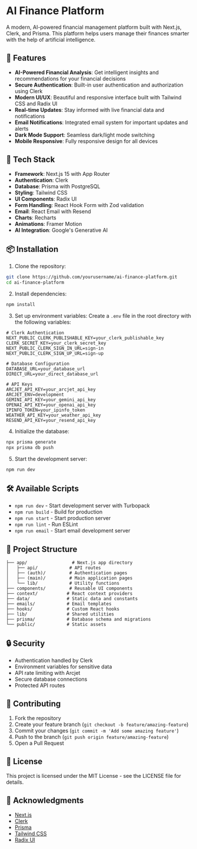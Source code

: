 # AI Finance Platform

A modern, AI-powered financial management platform built with Next.js, Clerk, and Prisma. This platform helps users manage their finances smarter with the help of artificial intelligence.

## 🌟 Features

- **AI-Powered Financial Analysis**: Get intelligent insights and recommendations for your financial decisions
- **Secure Authentication**: Built-in user authentication and authorization using Clerk
- **Modern UI/UX**: Beautiful and responsive interface built with Tailwind CSS and Radix UI
- **Real-time Updates**: Stay informed with live financial data and notifications
- **Email Notifications**: Integrated email system for important updates and alerts
- **Dark Mode Support**: Seamless dark/light mode switching
- **Mobile Responsive**: Fully responsive design for all devices

## 🚀 Tech Stack

- **Framework**: Next.js 15 with App Router
- **Authentication**: Clerk
- **Database**: Prisma with PostgreSQL
- **Styling**: Tailwind CSS
- **UI Components**: Radix UI
- **Form Handling**: React Hook Form with Zod validation
- **Email**: React Email with Resend
- **Charts**: Recharts
- **Animations**: Framer Motion
- **AI Integration**: Google's Generative AI

## 📦 Installation

1. Clone the repository:
```bash
git clone https://github.com/yourusername/ai-finance-platform.git
cd ai-finance-platform
```

2. Install dependencies:
```bash
npm install
```

3. Set up environment variables:
Create a `.env` file in the root directory with the following variables:
```env
# Clerk Authentication
NEXT_PUBLIC_CLERK_PUBLISHABLE_KEY=your_clerk_publishable_key
CLERK_SECRET_KEY=your_clerk_secret_key
NEXT_PUBLIC_CLERK_SIGN_IN_URL=sign-in
NEXT_PUBLIC_CLERK_SIGN_UP_URL=sign-up

# Database Configuration
DATABASE_URL=your_database_url
DIRECT_URL=your_direct_database_url

# API Keys
ARCJET_API_KEY=your_arcjet_api_key
ARCJET_ENV=development
GEMINI_API_KEY=your_gemini_api_key
OPENAI_API_KEY=your_openai_api_key
IPINFO_TOKEN=your_ipinfo_token
WEATHER_API_KEY=your_weather_api_key
RESEND_API_KEY=your_resend_api_key
```

4. Initialize the database:
```bash
npx prisma generate
npx prisma db push
```

5. Start the development server:
```bash
npm run dev
```

## 🛠️ Available Scripts

- `npm run dev` - Start development server with Turbopack
- `npm run build` - Build for production
- `npm run start` - Start production server
- `npm run lint` - Run ESLint
- `npm run email` - Start email development server

## 📁 Project Structure

```
├── app/                 # Next.js app directory
│   ├── api/            # API routes
│   ├── (auth)/         # Authentication pages
│   ├── (main)/         # Main application pages
│   └── lib/            # Utility functions
├── components/         # Reusable UI components
├── context/           # React context providers
├── data/              # Static data and constants
├── emails/            # Email templates
├── hooks/             # Custom React hooks
├── lib/               # Shared utilities
├── prisma/            # Database schema and migrations
└── public/            # Static assets
```

## 🔒 Security

- Authentication handled by Clerk
- Environment variables for sensitive data
- API rate limiting with Arcjet
- Secure database connections
- Protected API routes

## 🤝 Contributing

1. Fork the repository
2. Create your feature branch (`git checkout -b feature/amazing-feature`)
3. Commit your changes (`git commit -m 'Add some amazing feature'`)
4. Push to the branch (`git push origin feature/amazing-feature`)
5. Open a Pull Request

## 📝 License

This project is licensed under the MIT License - see the LICENSE file for details.

## 🙏 Acknowledgments

- [Next.js](https://nextjs.org/)
- [Clerk](https://clerk.com/)
- [Prisma](https://www.prisma.io/)
- [Tailwind CSS](https://tailwindcss.com/)
- [Radix UI](https://www.radix-ui.com/)
